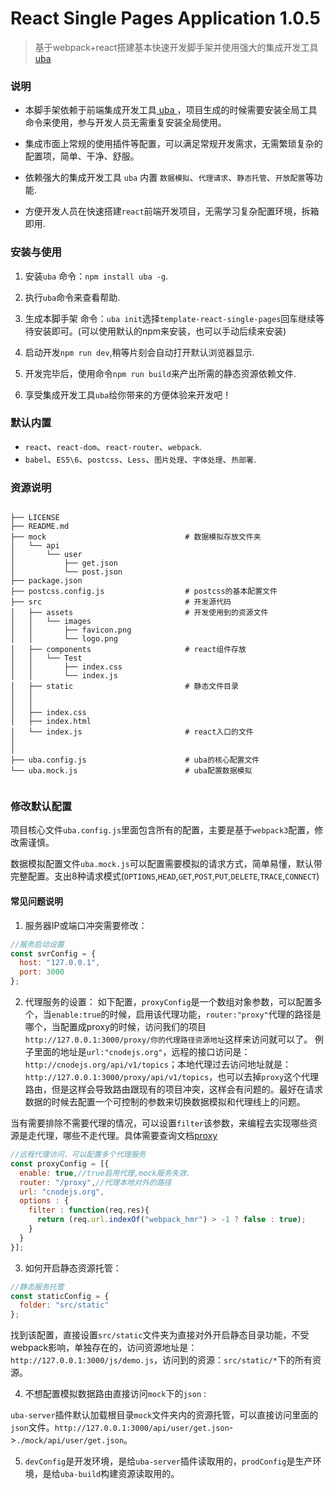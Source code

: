 # React Single Pages Application 1.0.5

> 基于webpack+react搭建基本快速开发脚手架并使用强大的集成开发工具[ uba ](https://github.com/iuap-design/tinper-uba)

### 说明

- 本脚手架依赖于前端集成开发工具[ uba ](https://github.com/iuap-design/tinper-uba)，项目生成的时候需要安装全局工具命令来使用，参与开发人员无需重复安装全局使用。

- 集成市面上常规的使用插件等配置，可以满足常规开发需求，无需繁琐复杂的配置项，简单、干净、舒服。

- 依赖强大的集成开发工具 `uba` 内置 `数据模拟`、`代理请求`、`静态托管`、`开放配置`等功能.

- 方便开发人员在快速搭建`react`前端开发项目，无需学习复杂配置环境，拆箱即用.

### 安装与使用

1. 安装`uba` 命令：`npm install uba -g`.

2. 执行`uba`命令来查看帮助.

3. 生成本脚手架 命令：`uba init`选择`template-react-single-pages`回车继续等待安装即可。(可以使用默认的npm来安装，也可以手动后续来安装)

4. 启动开发`npm run dev`,稍等片刻会自动打开默认浏览器显示.

5. 开发完毕后，使用命令`npm run build`来产出所需的静态资源依赖文件.

6. 享受集成开发工具`uba`给你带来的方便体验来开发吧！

### 默认内置

- `react`、`react-dom`、`react-router`、`webpack`.
- `babel`、`ES5\6`、`postcss`、`Less`、`图片处理`、`字体处理`、`热部署`.

### 资源说明

```base

├── LICENSE
├── README.md
├── mock                               # 数据模拟存放文件夹
│   └── api
│       └── user
│           ├── get.json
│           └── post.json
├── package.json
├── postcss.config.js                  # postcss的基本配置文件
├── src                                # 开发源代码
│   ├── assets                         # 开发使用到的资源文件
│   │   └── images
│   │       ├── favicon.png
│   │       └── logo.png
│   ├── components                     # react组件存放
│   │   └── Test
│   │       ├── index.css
│   │       └── index.js
│   ├── static                         # 静态文件目录
│   │ 
│   │ 
│   ├── index.css
│   ├── index.html
│   └── index.js                       # react入口的文件
│ 
│ 
├── uba.config.js                      # uba的核心配置文件
└── uba.mock.js                        # uba配置数据模拟


```

### 修改默认配置

项目核心文件`uba.config.js`里面包含所有的配置，主要是基于`webpack3`配置，修改需谨慎。

数据模拟配置文件`uba.mock.js`可以配置需要模拟的请求方式，简单易懂，默认带完整配置。支出8种请求模式(`OPTIONS`,`HEAD`,`GET`,`POST`,`PUT`,`DELETE`,`TRACE`,`CONNECT`)

#### 常见问题说明

1. 服务器IP或端口冲突需要修改：

  ```js
  //服务启动设置
  const svrConfig = {
    host: "127.0.0.1",
    port: 3000
  };
  ```

2. 代理服务的设置：
如下配置，`proxyConfig`是一个数组对象参数，可以配置多个，当`enable:true`的时候，启用该代理功能，`router:"proxy"`代理的路径是哪个，当配置成proxy的时候，访问我们的项目`http://127.0.0.1:3000/proxy/你的代理路径资源地址`这样来访问就可以了。
例子里面的地址是`url:"cnodejs.org"`，远程的接口访问是：`http://cnodejs.org/api/v1/topics`；本地代理过去访问地址就是：`http://127.0.0.1:3000/proxy/api/v1/topics`，也可以去掉`proxy`这个代理路由，但是这样会导致路由跟现有的项目冲突，这样会有问题的。最好在请求数据的时候去配置一个可控制的参数来切换数据模拟和代理线上的问题。

  当有需要排除不需要代理的情况，可以设置`filter`该参数，来编程去实现哪些资源是走代理，哪些不走代理。具体需要查询文档[proxy](https://www.npmjs.com/package/express-http-proxy)

  ```js
  //远程代理访问，可以配置多个代理服务
  const proxyConfig = [{
    enable: true,//true启用代理,mock服务失效.
    router: "/proxy",//代理本地对外的路径
    url: "cnodejs.org",
    options : {
      filter : function(req,res){
        return (req.url.indexOf("webpack_hmr") > -1 ? false : true);
      }
    }
  }];
  ```

3. 如何开启静态资源托管：

  ```js
  //静态服务托管
  const staticConfig = {
    folder: "src/static"
  };
  ```

  找到该配置，直接设置`src/static`文件夹为直接对外开启静态目录功能，不受webpack影响，单独存在的，访问资源地址是：`http://127.0.0.1:3000/js/demo.js`，访问到的资源：`src/static/*`下的所有资源。

4. 不想配置模拟数据路由直接访问`mock`下的`json` :

  `uba-server`插件默认加载根目录`mock`文件夹内的资源托管，可以直接访问里面的`json`文件。`http://127.0.0.1:3000/api/user/get.json`->`./mock/api/user/get.json`。

5. `devConfig`是开发环境，是给`uba-server`插件读取用的，`prodConfig`是生产环境，是给`uba-build`构建资源读取用的。
